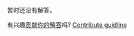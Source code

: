 
暂时还没有解答。

有兴趣[贡献你的解答](https://github.com/BFEdev/BFE.dev-solutions/blob/main/problem/pickup-the-stones_zh.md)吗? [Contribute guidline](https://github.com/BFEdev/BFE.dev-solutions#how-to-contribute)
